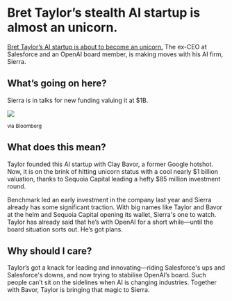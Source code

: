 # Bret Taylor’s stealth AI startup is almost an unicorn.

[Bret Taylor’s AI startup is about to become an unicorn.](https://www.bloomberg.com/news/articles/2024-01-26/bret-taylor-s-ai-startup-to-get-funding-at-near-1-billion-value?utm_source=bensbites\&utm_medium=referral\&utm_campaign=bret-taylor-s-stealth-ai-startup-is-almost-an-unicorn) The ex-CEO at Salesforce and an OpenAI board member, is making moves with his AI firm, Sierra.

## What’s going on here?

Sierra is in talks for new funding valuing it at $1B.

![](https://media.beehiiv.com/cdn-cgi/image/fit=scale-down,format=auto,onerror=redirect,quality=80/uploads/asset/file/e2fb5904-33b3-4d68-9a2e-39ad2ea2f637/image.png?t=1706272109)

<small>via Bloomberg</small>

## What does this mean?

Taylor founded this AI startup with Clay Bavor, a former Google hotshot. Now, it is on the brink of hitting unicorn status with a cool nearly $1 billion valuation, thanks to Sequoia Capital leading a hefty $85 million investment round.

Benchmark led an early investment in the company last year and Sierra already has some significant traction. With big names like Taylor and Bavor at the helm and Sequoia Capital opening its wallet, Sierra's one to watch. Taylor has already said that he’s with OpenAI for a short while—until the board situation sorts out. He’s got plans.

## Why should I care?

Taylor’s got a knack for leading and innovating—riding Salesforce's ups and Salesforce's downs, and now trying to stabilise OpenAI’s board. Such people can’t sit on the sidelines when AI is changing industries. Together with Bavor, Taylor is bringing that magic to Sierra.
